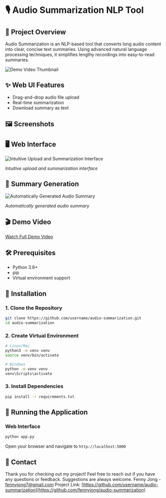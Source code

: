 # 🎙️ Audio Summarization NLP Tool

## 🌟 Project Overview

Audio Summarization is an NLP-based tool that converts long audio content into clear, concise text summaries. Using advanced natural language processing techniques, it simplifies lengthy recordings into easy-to-read summaries.

![Demo Video Thumbnail](https://github.com/user-attachments/assets/2ec7b086-e02b-4a3a-bda8-4debb7d42ee9)

## ✨ Web UI Features  
- Drag-and-drop audio file upload
- Real-time summarization
- Download summary as text

## 🖼️ Screenshots

## 🖥️ Web Interface
![Intuitive Upload and Summarization Interface](https://github.com/user-attachments/assets/d104d63e-041e-4eb9-8329-beef8d59daac)

*Intuitive upload and summarization interface*

## 📝 Summary Generation
![Automatically Generated Audio Summary](https://github.com/user-attachments/assets/c547c94e-5ed9-40d2-98a3-0dd2eb96eaf8)

*Automatically generated audio summary*

## 🎬 Demo Video
[Watch Full Demo Video](https://github.com/user-attachments/assets/6da4d1ef-6e6d-4c9a-a70d-e75105c0233f)

## 🛠️ Prerequisites

- Python 3.8+
- pip
- Virtual environment support

## 💾 Installation

### 1. Clone the Repository
```bash
git clone https://github.com/username/audio-summarization.git
cd audio-summarization
```

### 2. Create Virtual Environment
```bash
# Linux/Mac
python3 -m venv venv
source venv/bin/activate

# Windows
python -m venv venv
venv\Scripts\activate
```

### 3. Install Dependencies
```bash
pip install -r requirements.txt
```

## 🚀 Running the Application

### Web Interface
```bash
python app.py
```
Open your browser and navigate to `http://localhost:5000`


## 📧 Contact
Thank you for checking out my project! Feel free to reach out if you have any questions or feedback. Suggestions are always welcome.
Fenny Jong - fennyjong7@gmail.com
Project Link: [https://github.com/username/audio-summarization](https://github.com/fennyjong/audio-summarization)
